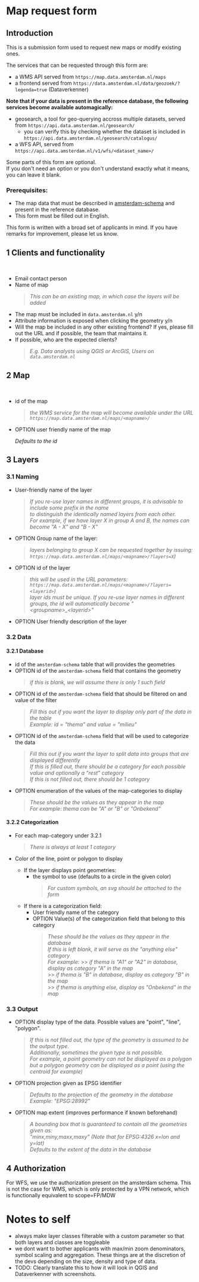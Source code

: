 # Map request form

## Introduction

This is a submission form used to request new maps or modify existing ones.

The services that can be requested through this form are:

- a WMS API served from `https://map.data.amsterdam.nl/maps`
- a frontend served from `https://data.amsterdam.nl/data/geozoek/?legenda=true` (Dataverkenner)

**Note that if your data is present in the reference database, the following services become available automagically:**  

- geosearch, a tool for geo-querying accross multiple datasets, served from `https://api.data.amsterdam.nl/geosearch/`  
  * you can verify this by checking whether the dataset is included in `https://api.data.amsterdam.nl/geosearch/catalogus/`
- a WFS API, served from `https://api.data.amsterdam.nl/v1/wfs/<dataset_name>/`

Some parts of this form are optional.  
If you don't need an option or you don't understand exactly what it means, you can leave it blank.

### Prerequisites:  

- The map data that must be described in [amsterdam-schema](https://github.com/Amsterdam/amsterdam-schema) and present in the reference database.
- This form must be filled out in English.

This form is written with a broad set of applicants in mind. If you have remarks for improvement, please let us know.

## 1 Clients and functionality
<br>

- Email contact person
- Name of map
  > *This can be an existing map, in which case the layers will be added*
- The map must be included in `data.amsterdam.nl` y/n
- Attribute information is exposed when clicking the geometry y/n
- Will the map be included in any other existing frontend? If yes, please fill out the URL and if possible, the team that maintains it.
- If possible, who are the expected clients?
  > *E.g. Data analysts using QGIS or ArcGIS, Users on `data.amsterdam.nl`*

## 2 Map
<br>

- id of the map
  > *the WMS service for the map will become available under the URL `https://map.data.amsterdam.nl/maps/<mapname>/`*

- OPTION user friendly name of the map

    *Defaults to the id*

## 3 Layers

### 3.1 Naming

- User-friendly name of the layer
  > *If you re-use layer names in different groups, it is advisable to include some prefix in the name*  
  > *to distinguish the identically named layers from each other.*  
  > *For example, if we have layer X in group A and B, the names can become "A - X" and "B - X"*  

- OPTION Group name of the layer:
  > *layers belonging to group X can be requested together by issuing: `https://map.data.amsterdam.nl/maps/<mapname>/?layers=X`)*

- OPTION id of the layer
  > *this will be used in the URL parameters: `https://map.data.amsterdam.nl/maps/<mapname>/?layers=<layerid>`)*  
  > *layer ids must be unique. If you re-use layer names in different groups, the id will automatically become "\<groupname\>_\<layerid\>"*

- OPTION User friendly description of the layer

### 3.2 Data

#### 3.2.1 Database

- id of the `amsterdam-schema` table that will provides the geometries
- OPTION id of the `amsterdam-schema` field that contains the geometry
  > *if this is blank, we will assume there is only 1 such field*
- OPTION id of the `amsterdam-schema` field that should be filtered on and value of the filter
  > *Fill this out if you want the layer to display only part of the data in the table*  
  > *Example: id = "thema" and value  = "milieu"*
- OPTION id of the `amsterdam-schema` field that will be used to categorize the data
  > *Fill this out if you want the layer to split data into groups that are displayed differently*  
  > *If this is filled out, there should be a category for each possible value and optionally a "rest" category*  
  > *If this is not filled out, there should be 1 category*  
- OPTION enumeration of the values of the map-categories to display
  > *These should be the values as they appear in the map*  
  > *For example: thema can be "A" or "B" or "Onbekend"*

#### 3.2.2 Categorization

- For each map-category under 3.2.1
  > *There is always at least 1 category*
- Color of the line, point or polygon to display

  + If the layer displays point geometries:
    - the symbol to use (defaults to a circle in the given color)
      >*For custom symbols, an svg should be attached to the form*
  + If there is a categorization field:
    - User friendly name of the category
    - OPTION Value(s) of the categorization field that belong to this category
      > *These should be the values as they appear in the database*  
      > *If this is left blank, it will serve as the "anything else" category*  
      > *For example:*
              >> *if thema is "A1" or "A2" in database, display as category "A" in the map*  
              >> *if thema is "B" in database, display as category "B" in the map*  
              >> *if thema is anything else, display as "Onbekend" in the map*  

### 3.3 Output

- OPTION display type of the data. Possible values are "point", "line", "polygon".
  > *If this is not filled out, the type of the geometry is assumed to be the output type.*  
  > *Additionally, sometimes the given type is not possible.  
  > For example, a point geometry can not be displayed as a polygon but a polygon geometry can be displayed as a point (using the centroid for example)*  
- OPTION projection given as EPSG identifier
  > *Defaults to the projection of the geometry in the database*
    *Example: "EPSG:28992"*
- OPTION map extent (improves performance if known beforehand)
  > *A bounding box that is guaranteed to contain all the geometries given as:*  
  > *"minx,miny,maxx,maxy" (Note that for EPSG:4326 x=lon and y=lat)*  
  > *Defaults to the extent of the data in the database*  

## 4 Authorization

For WFS, we use the authorization present on the amsterdam schema.
This is not the case for WMS, which is only protected by a VPN network, which is functionally equivalent to scope=FP/MDW

# Notes to self

- always make layer classes filterable with a custom parameter so that both layers and classes are toggleable
- we dont want to bother applicants with max/min zoom denominators, symbol scaling and aggregation. These things are at the discretion of the devs depending on the size, density and type of data.
- TODO: Clearly translate this to how it will look in QGIS and Dataverkenner with screenshots.

</form>